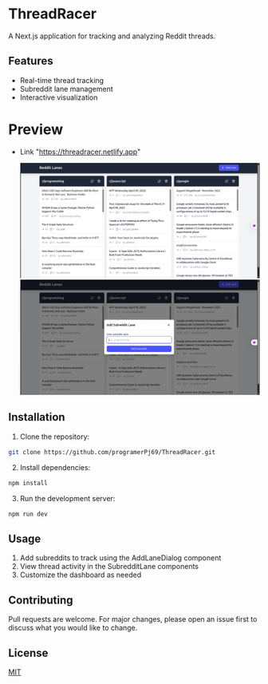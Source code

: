 # ThreadRacer

A Next.js application for tracking and analyzing Reddit threads.

## Features
- Real-time thread tracking
- Subreddit lane management
- Interactive visualization

# Preview
- Link "https://threadracer.netlify.app"



  ![1png](asset/1.png)
  ![2png](asset/2.png)

## Installation
1. Clone the repository:
```bash
git clone https://github.com/programerPj69/ThreadRacer.git
```
2. Install dependencies:
```bash
npm install
```
3. Run the development server:
```bash
npm run dev
```

## Usage
1. Add subreddits to track using the AddLaneDialog component
2. View thread activity in the SubredditLane components
3. Customize the dashboard as needed

## Contributing
Pull requests are welcome. For major changes, please open an issue first to discuss what you would like to change.

## License
[MIT](https://choosealicense.com/licenses/mit/)
